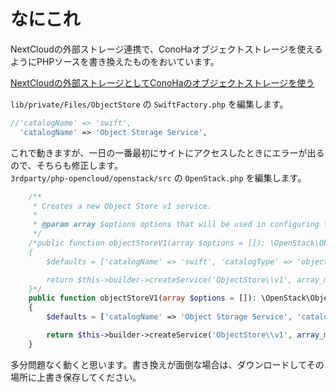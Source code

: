 # なにこれ
NextCloudの外部ストレージ連携で、ConoHaオブジェクトストレージを使えるようにPHPソースを書き換えたものをおいています。

[NextCloudの外部ストレージとしてConoHaのオブジェクトストレージを使う](https://qiita.com/yamagami2211/items/e3bba1b3df0376a4d466)

`lib/private/Files/ObjectStore` の `SwiftFactory.php` を編集します。
```php
//'catalogName' => 'swift',
  'catalogName' => 'Object Storage Service',
```

これで動きますが、一日の一番最初にサイトにアクセスしたときにエラーが出るので、そちらも修正します。  
`3rdparty/php-opencloud/openstack/src` の `OpenStack.php` を編集します。
```php
    /**
     * Creates a new Object Store v1 service.
     *
     * @param array $options options that will be used in configuring the service
     */
    /*public function objectStoreV1(array $options = []): \OpenStack\ObjectStore\v1\Service
    {
        $defaults = ['catalogName' => 'swift', 'catalogType' => 'object-store'];

        return $this->builder->createService('ObjectStore\\v1', array_merge($defaults, $options));
    }*/
    public function objectStoreV1(array $options = []): \OpenStack\ObjectStore\v1\Service
    {
        $defaults = ['catalogName' => 'Object Storage Service', 'catalogType' => 'object-store'];

        return $this->builder->createService('ObjectStore\\v1', array_merge($defaults, $options));
    }
```

多分問題なく動くと思います。書き換えが面倒な場合は、ダウンロードしてその場所に上書き保存してください。
